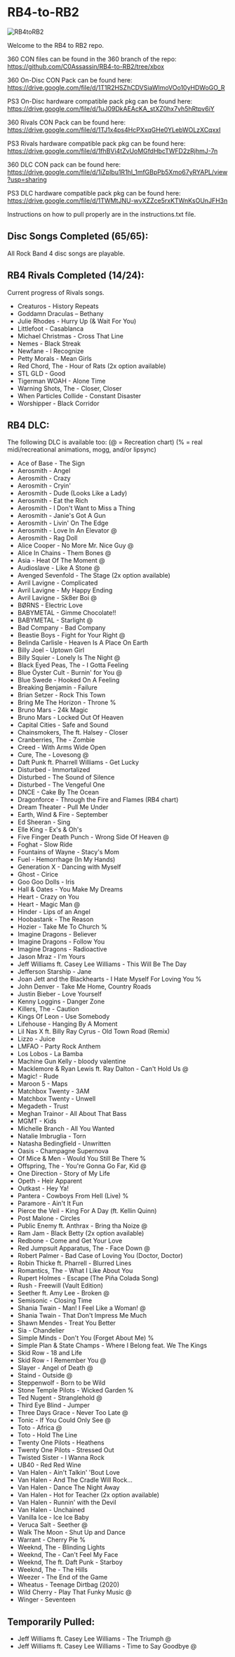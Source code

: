 # RB4-to-RB2
![RB4toRB2](https://raw.githubusercontent.com/C0Assassin/RB4-to-RB2/main/4to2.png)


Welcome to the RB4 to RB2 repo.

360 CON files can be found in the 360 branch of the repo: https://github.com/C0Assassin/RB4-to-RB2/tree/xbox

360 On-Disc CON Pack can be found here: https://drive.google.com/file/d/1T1R2HSZhCDVSiaWlmoVOo10yHDWoGO_R

PS3 On-Disc hardware compatible pack pkg can be found here: https://drive.google.com/file/d/1uJ09DkAEAcKA_stXZ0hx7vh5hRtpv6iY


360 Rivals CON Pack can be found here: https://drive.google.com/file/d/1TJ1x4ps4HcPXxqGHe0YLebWOLzXCqxxI

PS3 Rivals hardware compatible pack pkg can be found here: https://drive.google.com/file/d/1fhBVi4tZvUoMGfdHbcTWFD2zRjhmJ-7n


360 DLC CON pack can be found here: https://drive.google.com/file/d/1iZplbu1R1hI_1mfGBpPb5Xmo67yRYAPL/view?usp=sharing

PS3 DLC hardware compatible pack pkg can be found here: https://drive.google.com/file/d/1TWMtJNU-wvXZZce5rxKTWnKsOUnJFH3n



Instructions on how to pull properly are in the instructions.txt file.

## Disc Songs Completed (65/65):
All Rock Band 4 disc songs are playable.

## RB4 Rivals Completed (14/24):
Current progress of Rivals songs.
*  Creaturos - History Repeats
*  Goddamn Draculas – Bethany
*  Julie Rhodes - Hurry Up (& Wait For You)
*  Littlefoot - Casablanca
*  Michael Christmas - Cross That Line
*  Nemes - Black Streak
*  Newfane - I Recognize
*  Petty Morals - Mean Girls
*  Red Chord, The - Hour of Rats (2x option available)
*  STL GLD - Good
*  Tigerman WOAH - Alone Time
*  Warning Shots, The - Closer, Closer
*  When Particles Collide - Constant Disaster
*  Worshipper - Black Corridor

## RB4 DLC:
The following DLC is available too: (@ = Recreation chart) (% = real midi/recreational animations, mogg, and/or lipsync)
*  Ace of Base - The Sign
*  Aerosmith - Angel
*  Aerosmith - Crazy
*  Aerosmith - Cryin'
*  Aerosmith - Dude (Looks Like a Lady)
*  Aerosmith - Eat the Rich
*  Aerosmith - I Don't Want to Miss a Thing
*  Aerosmith - Janie's Got A Gun
*  Aerosmith - Livin' On The Edge
*  Aerosmith - Love In An Elevator @
*  Aerosmith - Rag Doll
*  Alice Cooper - No More Mr. Nice Guy @
*  Alice In Chains - Them Bones @
*  Asia - Heat Of The Moment @
*  Audioslave - Like A Stone @
*  Avenged Sevenfold - The Stage (2x option available)
*  Avril Lavigne - Complicated
*  Avril Lavigne - My Happy Ending
*  Avril Lavigne - Sk8er Boi @
*  BØRNS - Electric Love
*  BABYMETAL - Gimme Chocolate!!
*  BABYMETAL - Starlight @
*  Bad Company - Bad Company
*  Beastie Boys - Fight for Your Right @
*  Belinda Carlisle - Heaven Is A Place On Earth
*  Billy Joel - Uptown Girl
*  Billy Squier - Lonely Is The Night @
*  Black Eyed Peas, The - I Gotta Feeling
*  Blue Öyster Cult - Burnin' for You @
*  Blue Swede - Hooked On A Feeling
*  Breaking Benjamin - Failure
*  Brian Setzer - Rock This Town
*  Bring Me The Horizon - Throne %
*  Bruno Mars - 24k Magic
*  Bruno Mars - Locked Out Of Heaven
*  Capital Cities - Safe and Sound
*  Chainsmokers, The ft. Halsey - Closer
*  Cranberries, The - Zombie
*  Creed - With Arms Wide Open
*  Cure, The - Lovesong @
*  Daft Punk ft. Pharrell Williams - Get Lucky
*  Disturbed - Immortalized
*  Disturbed - The Sound of Silence
*  Disturbed - The Vengeful One
*  DNCE - Cake By The Ocean
*  Dragonforce - Through the Fire and Flames (RB4 chart)
*  Dream Theater - Pull Me Under
*  Earth, Wind & Fire - September
*  Ed Sheeran - Sing
*  Elle King - Ex's & Oh's
*  Five Finger Death Punch - Wrong Side Of Heaven @
*  Foghat - Slow Ride
*  Fountains of Wayne - Stacy's Mom
*  Fuel - Hemorrhage (In My Hands)
*  Generation X - Dancing with Myself
*  Ghost - Cirice
*  Goo Goo Dolls - Iris
*  Hall & Oates - You Make My Dreams
*  Heart - Crazy on You
*  Heart - Magic Man @
*  Hinder - Lips of an Angel
*  Hoobastank - The Reason
*  Hozier - Take Me To Church %
*  Imagine Dragons - Believer
*  Imagine Dragons - Follow You
*  Imagine Dragons - Radioactive
*  Jason Mraz - I'm Yours
*  Jeff Williams ft. Casey Lee Williams - This Will Be The Day
*  Jefferson Starship - Jane
*  Joan Jett and the Blackhearts - I Hate Myself For Loving You %
*  John Denver - Take Me Home, Country Roads
*  Justin Bieber - Love Yourself
*  Kenny Loggins - Danger Zone
*  Killers, The - Caution
*  Kings Of Leon - Use Somebody
*  Lifehouse - Hanging By A Moment
*  Lil Nas X ft. Billy Ray Cyrus - Old Town Road (Remix)
*  Lizzo - Juice
*  LMFAO - Party Rock Anthem
*  Los Lobos - La Bamba
*  Machine Gun Kelly - bloody valentine
*  Macklemore & Ryan Lewis ft. Ray Dalton - Can't Hold Us @
*  Magic! - Rude
*  Maroon 5 - Maps
*  Matchbox Twenty - 3AM
*  Matchbox Twenty - Unwell
*  Megadeth - Trust
*  Meghan Trainor - All About That Bass
*  MGMT - Kids
*  Michelle Branch - All You Wanted
*  Natalie Imbruglia - Torn
*  Natasha Bedingfield - Unwritten
*  Oasis - Champagne Supernova
*  Of Mice & Men - Would You Still Be There %
*  Offspring, The - You're Gonna Go Far, Kid @
*  One Direction - Story of My Life
*  Opeth - Heir Apparent
*  Outkast - Hey Ya!
*  Pantera - Cowboys From Hell (Live) %
*  Paramore - Ain't It Fun
*  Pierce the Veil - King For A Day (ft. Kellin Quinn)
*  Post Malone - Circles
*  Public Enemy ft. Anthrax - Bring tha Noize @
*  Ram Jam - Black Betty (2x option available)
*  Redbone - Come and Get Your Love
*  Red Jumpsuit Apparatus, The - Face Down @
*  Robert Palmer - Bad Case of Loving You (Doctor, Doctor)
*  Robin Thicke ft. Pharrell - Blurred Lines
*  Romantics, The - What I Like About You
*  Rupert Holmes - Escape (The Piña Colada Song)
*  Rush - Freewill (Vault Edition)
*  Seether ft. Amy Lee - Broken @
*  Semisonic - Closing Time
*  Shania Twain - Man! I Feel Like a Woman! @
*  Shania Twain - That Don't Impress Me Much
*  Shawn Mendes - Treat You Better
*  Sia - Chandelier
*  Simple Minds - Don't You (Forget About Me) %
*  Simple Plan & State Champs - Where I Belong feat. We The Kings
*  Skid Row - 18 and Life
*  Skid Row - I Remember You @
*  Slayer - Angel of Death @
*  Staind - Outside @
*  Steppenwolf - Born to be Wild
*  Stone Temple Pilots - Wicked Garden %
*  Ted Nugent - Stranglehold @
*  Third Eye Blind - Jumper
*  Three Days Grace - Never Too Late @
*  Tonic - If You Could Only See @
*  Toto - Africa @
*  Toto - Hold The Line
*  Twenty One Pilots - Heathens
*  Twenty One Pilots - Stressed Out
*  Twisted Sister - I Wanna Rock
*  UB40 - Red Red Wine
*  Van Halen - Ain't Talkin' 'Bout Love
*  Van Halen - And The Cradle Will Rock...
*  Van Halen - Dance The Night Away
*  Van Halen - Hot for Teacher (2x option available)
*  Van Halen - Runnin' with the Devil
*  Van Halen - Unchained
*  Vanilla Ice - Ice Ice Baby
*  Veruca Salt - Seether @
*  Walk The Moon - Shut Up and Dance
*  Warrant - Cherry Pie %
*  Weeknd, The - Blinding Lights
*  Weeknd, The - Can't Feel My Face
*  Weeknd, The ft. Daft Punk - Starboy
*  Weeknd, The - The Hills
*  Weezer - The End of the Game
*  Wheatus - Teenage Dirtbag (2020)
*  Wild Cherry - Play That Funky Music @
*  Winger - Seventeen

## Temporarily Pulled:

*  Jeff Williams ft. Casey Lee Williams - The Triumph @
*  Jeff Williams ft. Casey Lee Williams - Time to Say Goodbye @

